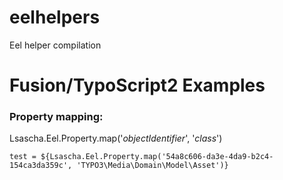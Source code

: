 # eelhelpers
Eel helper compilation

# Fusion/TypoScript2 Examples
### Property mapping:
Lsascha.Eel.Property.map('*objectIdentifier*', '*class*')

`test = ${Lsascha.Eel.Property.map('54a8c606-da3e-4da9-b2c4-154ca3da359c', 'TYPO3\Media\Domain\Model\Asset')}`
